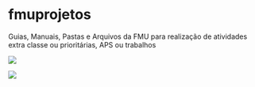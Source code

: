# fmuprojetos
Guias, Manuais, Pastas e Arquivos da FMU para realização de atividades extra classe ou prioritárias, APS ou trabalhos

![ ](https://github.com/iannoliver/Codigos-Projetos-/blob/main/gifs/download%20(1).jfif)

![ ](https://github.com/iannoliver/Codigos-Projetos-/blob/main/gifs/download.jfif)
